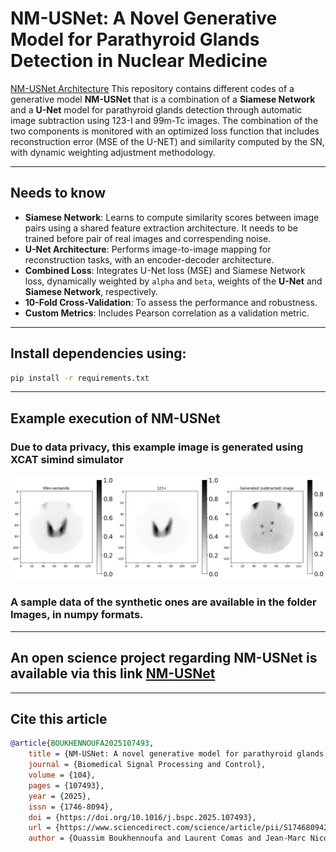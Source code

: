 # NM-USNet: A Novel Generative Model for Parathyroid Glands Detection in Nuclear Medicine
[NM-USNet Architecture](Images/Methodologie.pdf)
This repository contains different codes of a generative model **NM-USNet** that is a combination of a **Siamese Network** and a **U-Net** model for parathyroid glands detection through automatic image subtraction using 123-I and 99m-Tc images. The combination of the two components is monitored with an optimized loss function that includes reconstruction error (MSE of the U-NET) and similarity computed by the SN, with dynamic weighting adjustment methodology.

---

## Needs to know

- **Siamese Network**: Learns to compute similarity scores between image pairs using a shared feature extraction architecture. It needs to be trained before pair of real images and correspending noise.
- **U-Net Architecture**: Performs image-to-image mapping for reconstruction tasks, with an encoder-decoder architecture.
- **Combined Loss**: Integrates U-Net loss (MSE) and Siamese Network loss, dynamically weighted by `alpha` and `beta`, weights of the **U-Net** and **Siamese Network**, respectively.
- **10-Fold Cross-Validation**: To assess the performance and robustness.
- **Custom Metrics**: Includes Pearson correlation as a validation metric.

---


## Install dependencies using:
```bash
pip install -r requirements.txt
```
---
## Example execution of NM-USNet
### Due to data privacy, this example image is generated using XCAT simind simulator
![NM-USNet Example execution](Images/ExampleGeneration.png)
### A sample data of the synthetic ones are available in the folder Images, in numpy formats.
---
## An open science project regarding NM-USNet is available via this link [NM-USNet](https://dx.doi.org/doi:10.25666/DATAUBFC-2024-12-17)

---

## Cite this article
```bibtex
@article{BOUKHENNOUFA2025107493,
	title = {NM-USNet: A novel generative model for parathyroid glands detection in nuclear medicine},
	journal = {Biomedical Signal Processing and Control},
	volume = {104},
	pages = {107493},
	year = {2025},
	issn = {1746-8094},
	doi = {https://doi.org/10.1016/j.bspc.2025.107493},
	url = {https://www.sciencedirect.com/science/article/pii/S1746809425000047},
	author = {Ouassim Boukhennoufa and Laurent Comas and Jean-Marc Nicod and Noureddine Zerhouni and Hatem Boulahdour},}
```
